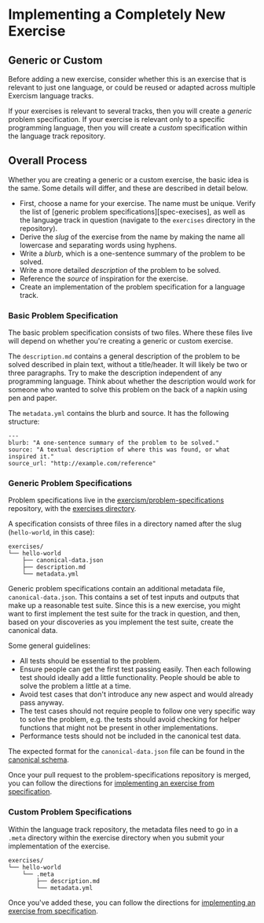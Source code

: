 # Implementing a Completely New Exercise

## Generic or Custom

Before adding a new exercise, consider whether this is an exercise that is relevant to just one language, or could be reused or adapted across multiple Exercism language tracks.

If your exercises is relevant to several tracks, then you will create a _generic_ problem specification. If your exercise is relevant only to a specific programming language, then you will create a _custom_ specification within the language track repository.

## Overall Process

Whether you are creating a generic or a custom exercise, the basic idea is the same. Some details will differ, and these are described in detail below.

* First, choose a name for your exercise. The name must be unique. Verify the list of [generic problem specifications][spec-execises], as well as the language track in question (navigate to the `exercises` directory in the repository).
* Derive the _slug_ of the exercise from the name by making the name all lowercase and separating words using hyphens.
* Write a _blurb_, which is a one-sentence summary of the problem to be solved.
* Write a more detailed _description_ of the problem to be solved.
* Reference the _source_ of inspiration for the exercise.
* Create an implementation of the problem specification for a language track.

### Basic Problem Specification

The basic problem specification consists of two files. Where these files live will depend on whether you're creating a generic or custom exercise.

The `description.md` contains a general description of the problem to be solved described in plain text, without a title/header. It will likely be two or three paragraphs. Try to make the description independent of any programming language. Think about whether the description would work for someone who wanted to solve this problem on the back of a napkin using pen and paper.

The `metadata.yml` contains the blurb and source. It has the following structure:

```
---
blurb: "A one-sentence summary of the problem to be solved."
source: "A textual description of where this was found, or what inspired it."
source_url: "http://example.com/reference"
```

### Generic Problem Specifications

Problem specifications live in the [exercism/problem-specifications][problem-specifications] repository, with the [exercises directory][spec-exercises].

A specification consists of three files in a directory named after the slug (`hello-world`, in this case):

```
exercises/
└── hello-world
    ├── canonical-data.json
    ├── description.md
    └── metadata.yml
```

Generic problem specifications contain an additional metadata file, `canonical-data.json`. This contains a set of test inputs and outputs that make up a reasonable test suite. Since this is a new exercise, you might want to first implement the test suite for the track in question, and then, based on your discoveries as you implement the test suite, create the canonical data.

Some general guidelines:

* All tests should be essential to the problem.
* Ensure people can get the first test passing easily. Then each following test should ideally add a little functionality. People should be able to solve the problem a little at a time.
* Avoid test cases that don't introduce any new aspect and would already pass anyway.
* The test cases should not require people to follow one very specific way to solve the problem, e.g. the tests should avoid checking for helper functions that might not be present in other implementations.
* Performance tests should not be included in the canonical test data.

The expected format for the `canonical-data.json` file can be found in the [canonical schema](https://github.com/exercism/problem-specifications/blob/master/canonical-schema.json).

Once your pull request to the problem-specifications repository is merged, you can follow the directions for [implementing an exercise from specification][porting-an-exercise].

### Custom Problem Specifications

Within the language track repository, the metadata files need to go in a `.meta` directory within the exercise directory when you submit your implementation of the exercise.

```
exercises/
└── hello-world
    └── .meta
        ├── description.md
        └── metadata.yml
```

Once you've added these, you can follow the directions for [implementing an exercise from specification][porting-an-exercise].

[problem-specifications]: https://github.com/exercism/problem-specifications
[spec-exercises]: https://github.com/exercism/problem-specifications/tree/master/exercises
[porting-an-exercise]: /you-can-help/implement-an-exercise-from-specification.md
